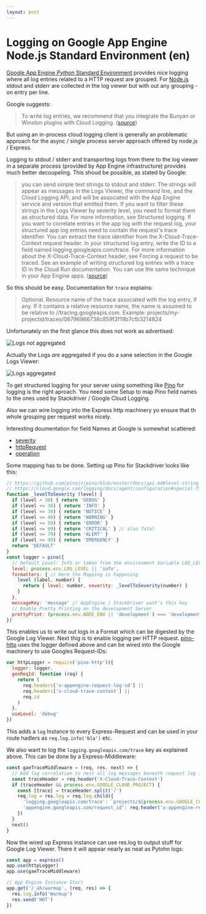 ```yaml
---
layout: post
---
```


# Logging on Google App Engine Node.js Standard Environment (en)

[Google App Engine _Python_ Standard Environment](https://cloud.google.com/appengine/docs/standard/python) provides nice logging where all log entries related to a HTTP request are grouped. 
For [Node.js](https://cloud.google.com/appengine/docs/standard/nodejs) stdout and stderr are collected in the log viewer but with out any grouping - on entry per line.

Google suggests:

> To write log entries, we recommend that you integrate the Bunyan or Winston plugins with Cloud Logging. ([source](https://cloud.google.com/appengine/docs/standard/nodejs/writing-application-logs#writing_app_logs))

But using an in-process cloud logging client is generally an problematic approach for the async / single process server approach offered by node.js / Express.

Logging to stdout / stderr and transporting logs from there to the log viewer in a separate process (provided by App Engine infrastructure) provides much better decoupeling. This shoud be possible, as stated by Google:

> you can send simple text strings to stdout and stderr. The strings will appear as messages in the Logs Viewer, the command line, and the Cloud Logging API, and will be associated with the App Engine service and version that emitted them.
> If you want to filter these strings in the Logs Viewer by severity level, you need to format them as structured data. For more information, see Structured logging.
> If you want to correlate entries in the app log with the request log, your structured app log entries need to contain the request's trace identifier. You can extract the trace identifier from the X-Cloud-Trace-Context request header. In your structured log entry, write the ID to a field named logging.googleapis.com/trace. For more information about the X-Cloud-Trace-Context header, see Forcing a request to be traced.
> See an example of writing structured log entries with a trace ID in the Cloud Run documentation. You can use the same technique in your App Engine apps. ([source](https://cloud.google.com/appengine/docs/standard/nodejs/writing-application-logs#writing_structured_logs))

So this should be easy. Documentation for `trace` explains:

> Optional. Resource name of the trace associated with the log entry, if any. If it contains a relative resource name, the name is assumed to be relative to //tracing.googleapis.com. Example: projects/my-projectid/traces/06796866738c859f2f19b7cfb3214824

Unfortunately on the first glance this does not work as advertised:

![Logs not aggregated](http://f.foxel.org/zQksw2cEFaiRgJQo.png)


Actually the Logs _are_ aggregated if you do a sane selection in the Google Logs Viewer:

![Logs aggregated](http://f.foxel.org/j18MXXqKcTeXuX9K.png)

To get structured logging for your server using something like [Pino](http://getpino.io/#/) for logging is the right aproach. You need some Setup to map Pino field names to the ones used by Stackdriver / Google Cloud Logging.

Also we can wire logging into the Express http machinery yo ensure that th whole grouping per request works nicely.

Interesting doumentation for field Names at Google is somewhat scattered:

* [severity](https://cloud.google.com/logging/docs/reference/v2/rest/v2/LogEntry#logseverity)
* [httpRequest](https://cloud.google.com/logging/docs/reference/v2/rest/v2/LogEntry#httprequest)
* [operation](https://cloud.google.com/logging/docs/reference/v2/rest/v2/LogEntry#logentryoperation)


Some mapping has to be done. Setting up Pino for Stackdriver looks like this:

```javascript
// https://github.com/pinojs/pino/blob/master/docs/api.md#level-string
// https://cloud.google.com/logging/docs/agent/configuration#special-fields
function _levelToSeverity (level) {
  if (level < 30) { return 'DEBUG' }
  if (level <= 30) { return 'INFO' }
  if (level <= 39) { return 'NOTICE' }
  if (level <= 49) { return 'WARNING' }
  if (level <= 59) { return 'ERROR' }
  if (level <= 69) { return 'CRITICAL' } // also fatal
  if (level <= 79) { return 'ALERT' }
  if (level <= 99) { return 'EMERGENCY' }
  return 'DEFAULT'
}
const logger = pino({
  // Default Level: Info or taken from the environment Variable LOG_LEVEL
  level: process.env.LOG_LEVEL || 'info',
  formatters: { // Here the Mapping is happening
    level (label, number) {
      return { level: number, severity: _levelToSeverity(number) }
    }
  },
  messageKey: 'message' // AppEngine / StackDriver want's this key
  // Enable Pretty Printing on the development Server
  prettyPrint: (process.env.NODE_ENV || 'development') === 'development',
})
```

This enables us to write out logs in a Format which can be digested by the Google Log Viewer. Next thig is to enable logging per HTTP request. [pino-http](https://github.com/pinojs/pino-http) uses the logger defined above and can be wired into the Google machinery to use Googles Request-IDs:

```javascript
var httpLogger = require('pino-http')({
  logger: logger,
  genReqId: function (req) {
    return (
      req.headers['x-appengine-request-log-id'] ||
      req.headers['x-cloud-trace-context'] ||
      req.id
    )
  },
  useLevel: 'debug'
})
```

This adds a `log` Instance to every Express-Request and can be used in your route hadlers as `req.log.info('bla')` etc.

We also want to log the `logging.googleapis.com/trace` key as explained above. This can be done by a Express-Middleware:

```javascript
const gaeTraceMiddleware = (req, res, next) => {
  // Add log correlation to nest all log messages beneath request log in Log Viewer.
  const traceHeader = req.header('X-Cloud-Trace-Context')
  if (traceHeader && process.env.GOOGLE_CLOUD_PROJECT) {
    const [trace] = traceHeader.split('/')
    req.log = res.log = req.log.child({
      'logging.googleapis.com/trace': `projects/${process.env.GOOGLE_CLOUD_PROJECT}/traces/${trace}`,
      'appengine.googleapis.com/request_id': req.header('x-appengine-request-log-id')
    })
  }
  next()
}
```

Now the wired up Express instance can use res.log to output stuff for Google Log Viewer. There it will appear nearly as neat as Pytohn logs:

```javascript
const app = express()
app.use(httpLogger)
app.use(gaeTraceMiddleware)

// App Engine Instance Start
app.get('/_ah/warmup', (req, res) => {
  res.log.info('Warmup')
  res.send('HOT')
})
```